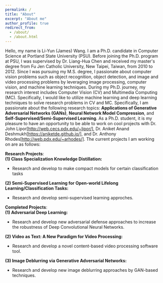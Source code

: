 ```yaml
---
permalink: /
title: "About"
excerpt: "About me"
author_profile: true
redirect_from: 
  - /about/
  - /about.html
---
```


Hello, my name is Li-Yun (James) Wang. I am a Ph.D. candidate in Computer Science at Portland State University (PSU). Before joining the Ph.D. program at PSU, I was supervised by Dr. Liang-Hua Chen and received my master's degree from Fu Jen Catholic University, New Taipei, Taiwan, from 2010 to 2012. Since I was pursuing my M.S. degree, I passionate about computer vision problems such as object recognition, object detection, and image and video processing problems by leveraging image processing, computer vision, and machine learning techniques. During my Ph.D. journey, my research interest includes Computer Vision (CV) and Multimedia Computing (MC). Specifically, I would like to utilize machine learning and deep learning techniques to solve research problems in CV and MC. Specifically, I am passionate about the following research topics: **Applications of Generative Adversarial Networks (GANs)**, **Neural Network Model Compression**, and **Self-Supervised/Semi-Supervised Learning**. As a Ph.D. student, it is my pleasure to have an opportunity to be able to work on cool projects with Dr. John Lipor[http://web.cecs.pdx.edu/~lipor/], Dr. Aniket Anand Deshmukh[https://aniketde.github.io/], and Dr. Anthony Rhodes[http://web.pdx.edu/~arhodes/]. The current projects I am working on are as follows: <br/>

**Research Projects**: <br/>
**(1) Class Specialization Knowledge Distillation:**
- Research and develop to make compact models for certain classification tasks

**(2) Semi-Supervised Learning for Open-world Lifelong Learning/Classification Tasks:**
- Research and develop semi-supervised learning approches.

**Completed Projects**: <br/>
**(1) Adversarial Deep Learning:**
- Research and develop new adversarial defense approaches to increase the robustness of Deep Convolutional Neural Networks.

**(2) Video as Text: A New Paradigm for Video Processing:**
- Research and develop a novel content-based video processing software tool.

**(3) Image Deblurring via Generative Adversarial Networks:**
- Research and develop new image deblurring approaches by GAN-based techniques.
